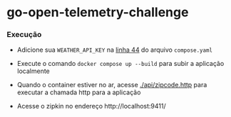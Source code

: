 # go-open-telemetry-challenge

### Execução

- Adicione sua `WEATHER_API_KEY` na [linha 44](./compose.yaml#L44) do arquivo `compose.yaml`

- Execute o comando `docker compose up --build` para subir a aplicação localmente

- Quando o container estiver no ar, acesse [./api/zipcode.http](./api/zipcode.http) para executar a chamada http para a aplicação

- Acesse o zipkin no endereço http://localhost:9411/
